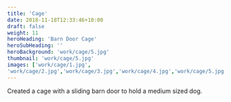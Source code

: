 ```yaml
---
title: 'Cage'
date: 2018-11-18T12:33:46+10:00
draft: false
weight: 11
heroHeading: 'Barn Door Cage'
heroSubHeading: ''
heroBackground: 'work/cage/5.jpg'
thumbnail: 'work/cage/5.jpg'
images: ['work/cage/1.jpg', 
'work/cage/2.jpg','work/cage/3.jpg','work/cage/4.jpg','work/cage/5.jpg','work/cage/6.jpg']
---
```


Created a cage with a sliding barn door to hold a medium sized dog.                                     
